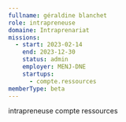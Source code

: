```yaml
---
fullname: géraldine blanchet
role: intrapreneuse
domaine: Intraprenariat
missions:
  - start: 2023-02-14
    end: 2023-12-30
    status: admin
    employer: MENJ-DNE
    startups:
      - compte.ressources
memberType: beta
---
```

intrapreneuse compte ressources